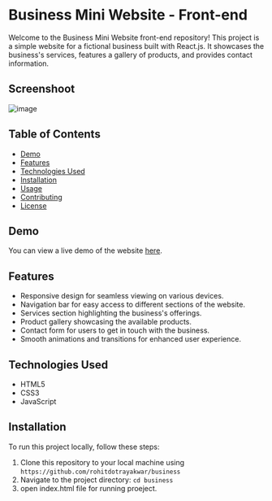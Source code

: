 # Business Mini Website - Front-end

Welcome to the Business Mini Website front-end repository! This project is a simple website for a fictional business built with React.js. It showcases the business's services, features a gallery of products, and provides contact information.
## Screenshoot
![image](https://github.com/rohitdotrayakwar/business/assets/153349651/12c0ddd1-48f5-43d1-a5e4-7732214d268e)

## Table of Contents

- [Demo](#demo)
- [Features](#features)
- [Technologies Used](#technologies-used)
- [Installation](#installation)
- [Usage](#usage)
- [Contributing](#contributing)
- [License](#license)

## Demo

You can view a live demo of the website [here](https://rohitdotrayakwar.github.io/business/).

## Features

- Responsive design for seamless viewing on various devices.
- Navigation bar for easy access to different sections of the website.
- Services section highlighting the business's offerings.
- Product gallery showcasing the available products.
- Contact form for users to get in touch with the business.
- Smooth animations and transitions for enhanced user experience.

## Technologies Used

- HTML5
- CSS3
- JavaScript

## Installation

To run this project locally, follow these steps:

1. Clone this repository to your local machine using `https://github.com/rohitdotrayakwar/business`
2. Navigate to the project directory: `cd business`
3. open index.html file for running proeject.

